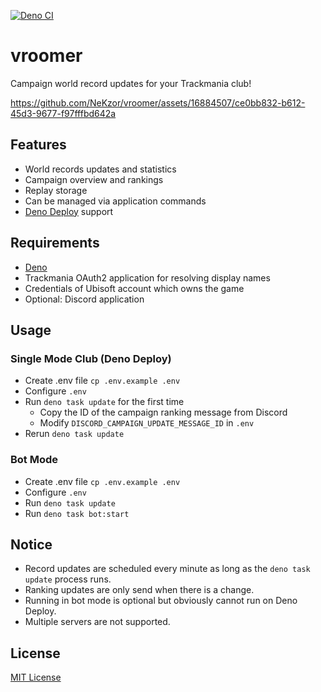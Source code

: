 [![Deno CI](https://github.com/NeKzor/vroomer/actions/workflows/deno.yml/badge.svg)](https://github.com/NeKzor/vroomer/actions/workflows/deno.yml)

# vroomer

Campaign world record updates for your Trackmania club!

https://github.com/NeKzor/vroomer/assets/16884507/ce0bb832-b612-45d3-9677-f97fffbd642a

## Features

- World records updates and statistics
- Campaign overview and rankings
- Replay storage
- Can be managed via application commands
- [Deno Deploy](https://deno.com/deploy) support

## Requirements

- [Deno](https://deno.com)
- Trackmania OAuth2 application for resolving display names
- Credentials of Ubisoft account which owns the game
- Optional: Discord application

## Usage

### Single Mode Club (Deno Deploy)

- Create .env file `cp .env.example .env`
- Configure `.env`
- Run `deno task update` for the first time
  - Copy the ID of the campaign ranking message from Discord
  - Modify `DISCORD_CAMPAIGN_UPDATE_MESSAGE_ID` in `.env`
- Rerun `deno task update`

### Bot Mode

- Create .env file `cp .env.example .env`
- Configure `.env`
- Run `deno task update`
- Run `deno task bot:start`

## Notice

- Record updates are scheduled every minute as long as the `deno task update` process runs.
- Ranking updates are only send when there is a change.
- Running in bot mode is optional but obviously cannot run on Deno Deploy.
- Multiple servers are not supported.

## License

[MIT License](./LICENSE)
